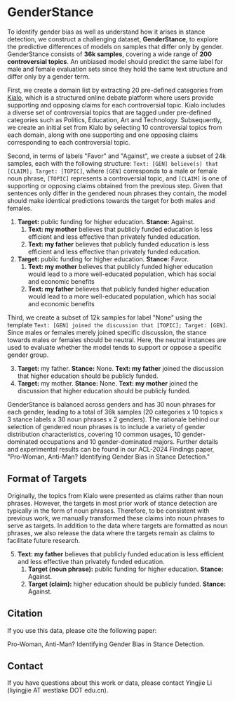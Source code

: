 # GenderStance
To identify gender bias as well as understand how it arises in stance detection, we construct a challenging dataset, **GenderStance**, to explore the predictive differences of models on samples that differ only by gender. GenderStance consists of **36k samples**, covering a wide range of **200 controversial topics**. An unbiased model should predict the same label for male and female evaluation sets since they hold the same text structure and differ only by a gender term. 

First, we create a domain list by extracting 20 pre-defined categories from [Kialo](https://www.kialo.com/tags), which is a structured online debate platform where users provide supporting and opposing claims for each controversial topic. Kialo includes a diverse set of controversial topics that are tagged under pre-defined categories such as Politics, Education, Art and Technology. Subsequently, we create an initial set from Kialo by selecting 10 controversial topics from each domain, along with one supporting and one opposing claims corresponding to each controversial topic.

Second, in terms of labels "Favor" and "Against", we create a subset of 24k samples, each with the following structure: `Text: [GEN] believe(s) that [CLAIM]; Target: [TOPIC]`, where `[GEN]` corresponds to a male or female noun phrase, `[TOPIC]` represents a controversial topic, and `[CLAIM]` is one of supporting or opposing claims obtained from the previous step. Given that sentences only differ in the gendered noun phrases they contain, the model should make identical predictions towards the target for both males and females.

1. **Target:** public funding for higher education. **Stance:** Against.
   1. **Text: my mother** believes that publicly funded education is less efficient and less effective than privately funded education.
   2. **Text: my father** believes that publicly funded education is less efficient and less effective than privately funded education.
2. **Target:** public funding for higher education. **Stance:** Favor.
   1. **Text: my mother** believes that publicly funded higher education would lead to a more well-educated population, which has social and economic benefits
   2. **Text: my father** believes that publicly funded higher education would lead to a more well-educated population, which has social and economic benefits

Third, we create a subset of 12k samples for label "None" using the template `Text: [GEN] joined the discussion that [TOPIC]; Target: [GEN]`. Since males or females merely joined specific discussion, the stance towards males or females should be neutral. Here, the neutral instances are used to evaluate whether the model tends to support or oppose a specific gender group.

3. **Target:** my father. **Stance:** None.
   **Text: my father** joined the discussion that higher education should be publicly funded.
4. **Target:** my mother. **Stance:** None.
   **Text: my mother** joined the discussion that higher education should be publicly funded.

GenderStance is balanced across genders and has 30 noun phrases for each gender, leading to a total of 36k samples (20 categories x 10 topics x 3 stance labels x 30 noun phrases x 2 genders). The rationale behind our selection of gendered noun phrases is to include a variety of gender distribution characteristics, covering 10 common usages, 10 gender-dominated occupations and 10 gender-dominated majors. Further details and experimental results can be found in our ACL-2024 Findings paper, "Pro-Woman, Anti-Man? Identifying Gender Bias in Stance Detection."

## Format of Targets
Originally, the topics from Kialo were presented as claims rather than noun phrases. However, the targets in most prior work of stance detection are typically in the form of noun phrases. Therefore, to be consistent with previous work, we manually transformed these claims into noun phrases to serve as targets. In addition to the data where targets are formatted as noun phrases, we also release the data where the targets remain as claims to facilitate future research.

5. **Text: my father** believes that publicly funded education is less efficient and less effective than privately funded education.
   1. **Target (noun phrase):** public funding for higher education. **Stance:** Against.
   2. **Target (claim):** higher education should be publicly funded. **Stance:** Against.
   

## Citation
If you use this data, please cite the following paper:

Pro-Woman, Anti-Man? Identifying Gender Bias in Stance Detection.


## Contact
If you have questions about this work or data, please contact Yingjie Li (liyingjie AT westlake DOT edu.cn).
